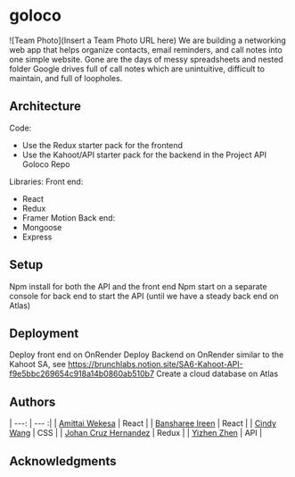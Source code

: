 # goloco

![Team Photo](Insert a Team Photo URL here)
We are building a networking web app that helps organize contacts, email reminders, and call notes into one simple website. Gone are the days of messy spreadsheets and nested folder Google drives full of call notes which are unintuitive, difficult to maintain, and full of loopholes.

## Architecture

Code:
- Use the Redux starter pack for the frontend
- Use the Kahoot/API starter pack for the backend in the Project API Goloco Repo

Libraries:
Front end:
- React
- Redux
- Framer Motion
Back end:
- Mongoose
- Express

## Setup

Npm install for both the API and the front end
Npm start on a separate console for back end to start the API (until we have a steady back end on Atlas)

## Deployment

Deploy front end on OnRender
Deploy Backend on OnRender similar to the Kahoot SA, see https://brunchlabs.notion.site/SA6-Kahoot-API-f9e5bbc269654c918a14b0860ab510b7
Create a cloud database on Atlas

## Authors

| ---: | --- :|
| [Amittai Wekesa](@siavava) | React |
| [Bansharee Ireen](@banshee56) | React |
| [Cindy Wang](@cindylwang) | CSS |
| [Johan Cruz Hernandez](@CrypticMatter) | Redux |
| [Yizhen Zhen](@zhenyiplusone) |  API |

## Acknowledgments

